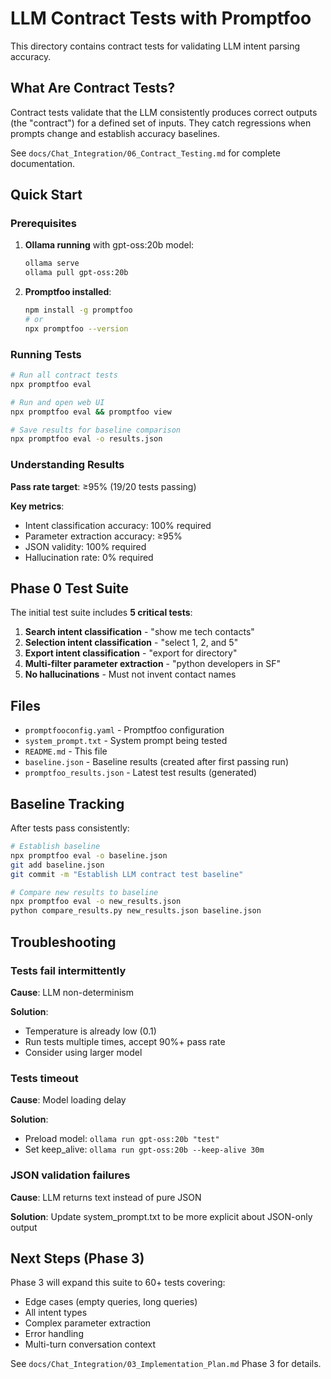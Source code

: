 # LLM Contract Tests with Promptfoo

This directory contains contract tests for validating LLM intent parsing accuracy.

## What Are Contract Tests?

Contract tests validate that the LLM consistently produces correct outputs (the "contract") for a defined set of inputs. They catch regressions when prompts change and establish accuracy baselines.

See `docs/Chat_Integration/06_Contract_Testing.md` for complete documentation.

## Quick Start

### Prerequisites

1. **Ollama running** with gpt-oss:20b model:
   ```bash
   ollama serve
   ollama pull gpt-oss:20b
   ```

2. **Promptfoo installed**:
   ```bash
   npm install -g promptfoo
   # or
   npx promptfoo --version
   ```

### Running Tests

```bash
# Run all contract tests
npx promptfoo eval

# Run and open web UI
npx promptfoo eval && promptfoo view

# Save results for baseline comparison
npx promptfoo eval -o results.json
```

### Understanding Results

**Pass rate target**: ≥95% (19/20 tests passing)

**Key metrics**:
- Intent classification accuracy: 100% required
- Parameter extraction accuracy: ≥95%
- JSON validity: 100% required
- Hallucination rate: 0% required

## Phase 0 Test Suite

The initial test suite includes **5 critical tests**:

1. **Search intent classification** - "show me tech contacts"
2. **Selection intent classification** - "select 1, 2, and 5"
3. **Export intent classification** - "export for directory"
4. **Multi-filter parameter extraction** - "python developers in SF"
5. **No hallucinations** - Must not invent contact names

## Files

- `promptfooconfig.yaml` - Promptfoo configuration
- `system_prompt.txt` - System prompt being tested
- `README.md` - This file
- `baseline.json` - Baseline results (created after first passing run)
- `promptfoo_results.json` - Latest test results (generated)

## Baseline Tracking

After tests pass consistently:

```bash
# Establish baseline
npx promptfoo eval -o baseline.json
git add baseline.json
git commit -m "Establish LLM contract test baseline"

# Compare new results to baseline
npx promptfoo eval -o new_results.json
python compare_results.py new_results.json baseline.json
```

## Troubleshooting

### Tests fail intermittently

**Cause**: LLM non-determinism

**Solution**:
- Temperature is already low (0.1)
- Run tests multiple times, accept 90%+ pass rate
- Consider using larger model

### Tests timeout

**Cause**: Model loading delay

**Solution**:
- Preload model: `ollama run gpt-oss:20b "test"`
- Set keep_alive: `ollama run gpt-oss:20b --keep-alive 30m`

### JSON validation failures

**Cause**: LLM returns text instead of pure JSON

**Solution**: Update system_prompt.txt to be more explicit about JSON-only output

## Next Steps (Phase 3)

Phase 3 will expand this suite to 60+ tests covering:
- Edge cases (empty queries, long queries)
- All intent types
- Complex parameter extraction
- Error handling
- Multi-turn conversation context

See `docs/Chat_Integration/03_Implementation_Plan.md` Phase 3 for details.
